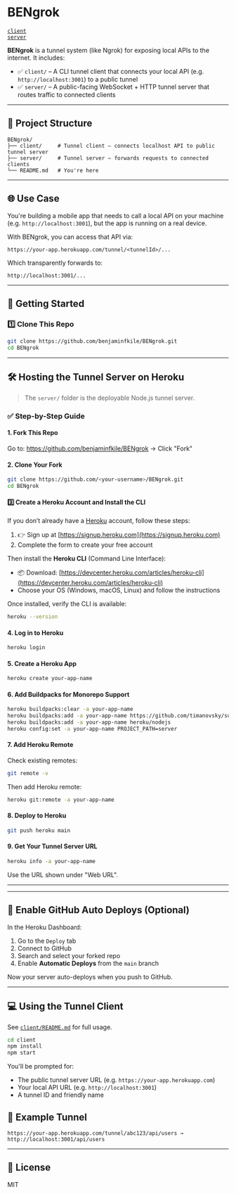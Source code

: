 # BENgrok

[`client`](client/README.md)  
[`server`](server/README.md)


**BENgrok** is a tunnel system (like Ngrok) for exposing local APIs to the internet. It includes:

- ✅ `client/` – A CLI tunnel client that connects your local API (e.g. `http://localhost:3001`) to a public tunnel
- ✅ `server/` – A public-facing WebSocket + HTTP tunnel server that routes traffic to connected clients

---

## 🧩 Project Structure

```
BENgrok/
├── client/     # Tunnel client – connects localhost API to public tunnel server
├── server/     # Tunnel server – forwards requests to connected clients
└── README.md   # You're here
```

---

## 🌐 Use Case

You're building a mobile app that needs to call a local API on your machine (e.g. `http://localhost:3001`), but the app is running on a real device.

With BENgrok, you can access that API via:

```
https://your-app.herokuapp.com/tunnel/<tunnelId>/...
```

Which transparently forwards to:

```
http://localhost:3001/...
```

---

## 🚀 Getting Started

### 1️⃣ Clone This Repo

```bash
git clone https://github.com/benjaminfkile/BENgrok.git
cd BENgrok
```

---

## 🛠 Hosting the Tunnel Server on Heroku

> The `server/` folder is the deployable Node.js tunnel server.

### ✅ Step-by-Step Guide

#### 1. Fork This Repo

Go to: https://github.com/benjaminfkile/BENgrok → Click "Fork"

#### 2. Clone Your Fork

```bash
git clone https://github.com/<your-username>/BENgrok.git
cd BENgrok
```

#### 3️⃣ Create a Heroku Account and Install the CLI

If you don’t already have a [Heroku](https://heroku.com) account, follow these steps:

1. 👉 Sign up at [https://signup.heroku.com](https://signup.heroku.com)
2. Complete the form to create your free account

Then install the **Heroku CLI** (Command Line Interface):

- 📦 Download: [https://devcenter.heroku.com/articles/heroku-cli](https://devcenter.heroku.com/articles/heroku-cli)
- Choose your OS (Windows, macOS, Linux) and follow the instructions

Once installed, verify the CLI is available:

```bash
heroku --version
```

#### 4. Log in to Heroku

```bash
heroku login
```

#### 5. Create a Heroku App

```bash
heroku create your-app-name
```

#### 6. Add Buildpacks for Monorepo Support

```bash
heroku buildpacks:clear -a your-app-name
heroku buildpacks:add -a your-app-name https://github.com/timanovsky/subdir-heroku-buildpack
heroku buildpacks:add -a your-app-name heroku/nodejs
heroku config:set -a your-app-name PROJECT_PATH=server
```

#### 7. Add Heroku Remote

Check existing remotes:

```bash
git remote -v
```

Then add Heroku remote:

```bash
heroku git:remote -a your-app-name
```

#### 8. Deploy to Heroku

```bash
git push heroku main
```

#### 9. Get Your Tunnel Server URL

```bash
heroku info -a your-app-name
```

Use the URL shown under "Web URL".

---

---

## 🔁 Enable GitHub Auto Deploys (Optional)

In the Heroku Dashboard:

1. Go to the `Deploy` tab
2. Connect to GitHub
3. Search and select your forked repo
4. Enable **Automatic Deploys** from the `main` branch

Now your server auto-deploys when you push to GitHub.

---

## 💻 Using the Tunnel Client

See [`client/README.md`](./client/README.md) for full usage.

```bash
cd client
npm install
npm start
```

You'll be prompted for:

- The public tunnel server URL (e.g. `https://your-app.herokuapp.com`)
- Your local API URL (e.g. `http://localhost:3001`)
- A tunnel ID and friendly name

## 🧪 Example Tunnel

```
https://your-app.herokuapp.com/tunnel/abc123/api/users → http://localhost:3001/api/users
```

---

## 📄 License

MIT